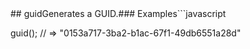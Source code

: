 <!-- Generated by documentation.js. Update this documentation by updating the source code. -->## guidGenerates a GUID.### Examples```javascript
guid();
// => "0153a717-3ba2-b1ac-67f1-49db6551a28d"
```Returns **[String][1]** guid string**Meta***   **version**: 1.0.0[1]: https://developer.mozilla.org/docs/Web/JavaScript/Reference/Global_Objects/String

